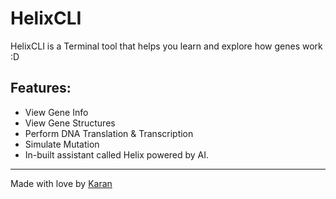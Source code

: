 # HelixCLI
HelixCLI is a Terminal tool that helps you learn and explore how genes work :D

## Features:
- View Gene Info
- View Gene Structures
- Perform DNA Translation & Transcription
- Simulate Mutation
- In-built assistant called Helix powered by AI.

---

Made with love by [Karan](https://github.com/Karandev2007)
